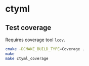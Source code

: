 # ctyml

## Test coverage

Requires coverage tool `lcov`.

```bash
cmake -DCMAKE_BUILD_TYPE=Coverage .
make
make ctyml_coverage
```
